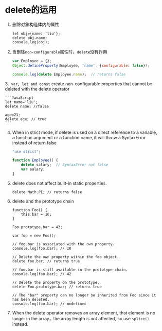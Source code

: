 # delete的运用
1. 删除对象构造体内的属性
    ```JS
    let obj={name: 'liu'};
    delete obj.name;
    console.log(obj);
    ```
2. 当删除`non-configurable`属性时，`delete`没有作用

    ```JavaScript
    var Employee = {};
    Object.defineProperty(Employee, 'name', {configurable: false});

    console.log(delete Employee.name);  // returns false
    ```
3.` var, let and const` create non-configurable properties that cannot be deleted with the delete operator
    
    ```JavaScript
    let name='liu';
    delete name; //false

    age=21;
    delete age; // true
    ```

4. When in strict mode, if delete is used on a direct reference to a variable, 
a function argument or a function name, it will throw a SyntaxError instead of return false
    ```JavaScript
    "use strict";

    function Employee() {
        delete salary;  // SyntaxError not false
        var salary;        
    }
    ```

5. delete does not affect built-in static properties.
    ```JS
    delete Math.PI; // returns false 
    ```

6. delete and the prototype chain
    ```JS
    function Foo() {
        this.bar = 10;
    }

    Foo.prototype.bar = 42;

    var foo = new Foo();

    // foo.bar is associated with the own property. 
    console.log(foo.bar); // 10 

    // Delete the own property within the foo object. 
    delete foo.bar; // returns true 

    // foo.bar is still available in the prototype chain. 
    console.log(foo.bar); // 42 

    // Delete the property on the prototype.
    delete Foo.prototype.bar; // returns true 

    // The "bar" property can no longer be inherited from Foo since it has been deleted. 
    console.log(foo.bar); // undefined
    ```
7. When the delete operator removes an array element, that element is no longer in the array，the array length is not affected, so use `splice()` instead.